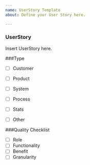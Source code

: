 ```yaml
---
name: UserStory Template
about: Define your User Story here.

---
```


### UserStory 
Insert UserStory here.


###Type 
- [ ] Customer
- [ ] Product
- [ ] System
- [ ] Process
- [ ] Stats
- [ ] Other


###Quality Checklist
- [ ] Role
- [ ] Functionality
- [ ] Benefit
- [ ] Granularity
